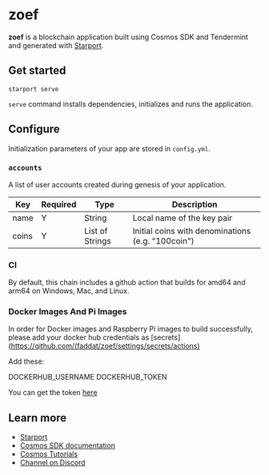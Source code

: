 # zoef

**zoef** is a blockchain application built using Cosmos SDK and Tendermint and generated with [Starport](https://github.com/tendermint/starport).

## Get started

```
starport serve
```

`serve` command installs dependencies, initializes and runs the application.

## Configure

Initialization parameters of your app are stored in `config.yml`.

### `accounts`

A list of user accounts created during genesis of your application.

| Key   | Required | Type            | Description                                       |
| ----- | -------- | --------------- | ------------------------------------------------- |
| name  | Y        | String          | Local name of the key pair                        |
| coins | Y        | List of Strings | Initial coins with denominations (e.g. "100coin") |


### CI

By default, this chain includes a github action that builds for amd64 and arm64 on Windows, Mac, and Linux.

### Docker Images And Pi Images

In order for Docker images and Raspberry Pi images to build successfully, please add your docker hub credentials as [secrets](https://github.com/(faddat/zoef/settings/secrets/actions)

Add these:

DOCKERHUB_USERNAME
DOCKERHUB_TOKEN

You can get the token [here](https://hub.docker.com/settings/security)


## Learn more

- [Starport](https://github.com/tendermint/starport)
- [Cosmos SDK documentation](https://docs.cosmos.network)
- [Cosmos Tutorials](https://tutorials.cosmos.network)
- [Channel on Discord](https://discord.gg/W8trcGV)
